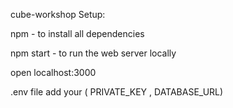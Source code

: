 cube-workshop
Setup:

npm  - to install all dependencies


npm start - to run the web server locally


open localhost:3000

 .env  file  add your ( PRIVATE_KEY , DATABASE_URL)
